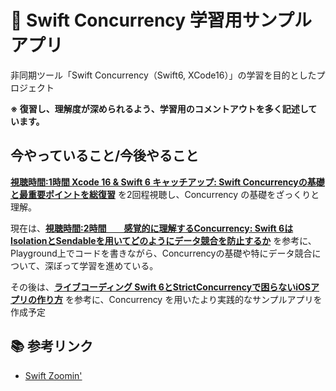 # 📱 Swift Concurrency 学習用サンプルアプリ

非同期ツール「Swift Concurrency（Swift6, XCode16）」の学習を目的としたプロジェクト

**※ 復習し、理解度が深められるよう、学習用のコメントアウトを多く記述しています。**

## 今やっていること/今後やること
**[視聴時間:1時間 Xcode 16 & Swift 6 キャッチアップ: Swift Concurrencyの基礎と最重要ポイントを総復習](https://www.youtube.com/watch?v=jJgEtjx8KHY&t=3966s)** を2回程視聴し、Concurrency の基礎をざっくりと理解。

現在は、**[視聴時間:2時間　　感覚的に理解するConcurrency: Swift 6はIsolationとSendableを用いてどのようにデータ競合を防止するか](https://www.youtube.com/watch?v=AUcn2y2jjNs&t=253s)** を参考に、Playground上でコードを書きながら、Concurrencyの基礎や特にデータ競合について、深ぼって学習を進めている。

その後は、**[ライブコーディング Swift 6とStrictConcurrencyで困らないiOSアプリの作り方](https://www.youtube.com/watch?v=lu0Ge0td1Kg&t=906s)** を参考に、Concurrency を用いたより実践的なサンプルアプリを作成予定

## 📚 参考リンク

- [Swift Zoomin'](https://www.youtube.com/@swiftzoomin)
